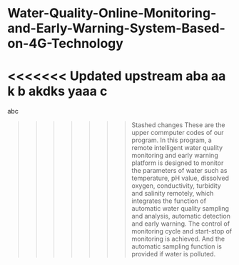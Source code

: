# Water-Quality-Online-Monitoring-and-Early-Warning-System-Based-on-4G-Technology
<<<<<<< Updated upstream
aba
aa
k
b
akdks
yaaa
c
=======
abc
>>>>>>> Stashed changes
These are the upper commputer codes of our program. In this program, a remote intelligent water quality monitoring and early warning platform is designed to monitor the parameters of water such as temperature, pH value, dissolved oxygen, conductivity, turbidity and salinity remotely, which integrates the function of automatic water quality sampling and analysis, automatic detection and early warning. The control of monitoring cycle and start-stop of monitoring is achieved. And the automatic sampling function is provided if water is polluted.
